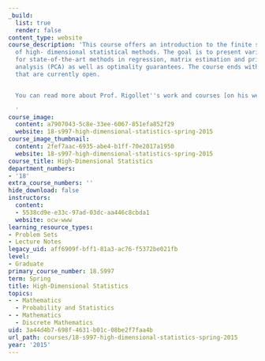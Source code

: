 ```yaml
---
_build:
  list: true
  render: false
content_type: website
course_description: 'This course offers an introduction to the finite sample analysis
  of high- dimensional statistical methods. The goal is to present various proof techniques
  for state-of-the-art methods in regression, matrix estimation and principal component
  analysis (PCA) as well as optimality guarantees. The course ends with research questions
  that are currently open.


  You can read more about Prof. Rigollet''s work and courses [on his website](http://www-math.mit.edu/~rigollet/)

  '
course_image:
  content: a7907043-5c8e-33ee-6067-851efa852f29
  website: 18-s997-high-dimensional-statistics-spring-2015
course_image_thumbnail:
  content: 2fef7aac-6935-abe4-b1ff-70e2017a1950
  website: 18-s997-high-dimensional-statistics-spring-2015
course_title: High-Dimensional Statistics
department_numbers:
- '18'
extra_course_numbers: ''
hide_download: false
instructors:
  content:
  - 5538cd9e-e33c-97ad-03dc-aa446c8cbda1
  website: ocw-www
learning_resource_types:
- Problem Sets
- Lecture Notes
legacy_uid: aff6909f-bff1-81a3-ac76-f5372be021fb
level:
- Graduate
primary_course_number: 18.S997
term: Spring
title: High-Dimensional Statistics
topics:
- - Mathematics
  - Probability and Statistics
- - Mathematics
  - Discrete Mathematics
uid: 3a44d4b7-698f-4631-b01c-08be2f7faa4b
url_path: courses/18-s997-high-dimensional-statistics-spring-2015
year: '2015'
---
```

